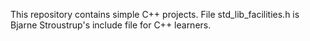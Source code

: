 This repository contains simple C++ projects. File std_lib_facilities.h is Bjarne Stroustrup's include file for C++ learners.